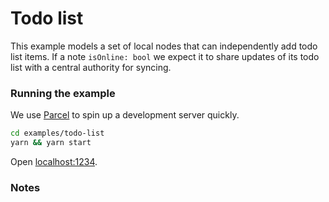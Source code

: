 # Todo list

This example models a set of local nodes that can independently add todo list items. If a note `isOnline: bool` we expect it to share updates of its todo list with a central authority for syncing.

### Running the example

We use [Parcel](https://parceljs.org/) to spin up a development server quickly.

```bash
cd examples/todo-list
yarn && yarn start
```

Open [localhost:1234](http://localhost:1234/).

### Notes
